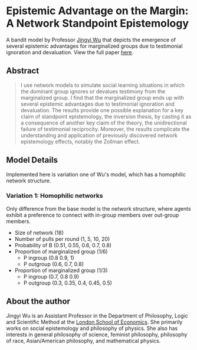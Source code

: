 # Epistemic Advantage on the Margin: A Network Standpoint Epistemology
A bandit model by Professor [Jingyi Wu](https://www.jingyiwu.org/) that depicts the emergence of several epistemic advantages for marginalized groups due to testimonial ignoration and devaluation. View the full paper [here](http://doi.org/10.1111/phpr.12895).

## Abstract
> I use network models to simulate social learning situations in which the dominant group ignores or devalues testimony from the marginalized group. I find that the marginalized group ends up with several epistemic advantages due to testimonial ignoration and devaluation. The results provide one possible explanation for a key claim of standpoint epistemology, the inversion thesis, by casting it as a consequence of another key claim of the theory, the unidirectional failure of testimonial reciprocity. Moreover, the results complicate the understanding and application of previously discovered network epistemology effects, notably the Zollman effect.

## Model Details
Implemented here is variation one of Wu's model, which has a homophilic network structure.


### Variation 1: Homophilic networks
Only difference from the base model is the network structure, where agents exhibit a preference to connect with in-group members over out-group members.
* Size of network (18)
* Number of pulls per round (1, 5, 10, 20)
* Probability of B (0.51, 0.55, 0.6, 0.7, 0.8)
* Proportion of marginalized group (1/6)
    * P ingroup (0.8 0.9, 1)
    * P outgroup (0.6, 0.7, 0.8)
* Proportion of marginalized group (1/3)
    * P ingroup (0.7, 0.8 0.9)
    * P outgroup (0.3, 0.35, 0.4, 0.45, 0.5)

## About the author
Jingyi Wu is an Assistant Professor in the Department of Philosophy, Logic and Scientific Method at the [London School of Economics](https://www.lse.ac.uk/). She primarily works on social epistemology and philosophy of physics. She also has interests in general philosophy of science, feminist philosophy, philosophy of race, Asian/American philosophy, and mathematical physics.
